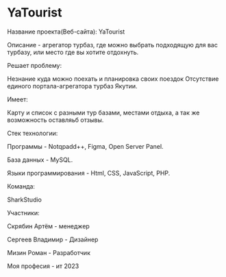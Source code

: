 # YaTourist


Название проекта(Веб-сайта):
YaTourist

Описание - агрегатор турбаз, где можно выбрать подходящую для вас турбазу, или место где вы хотите отдохнуть.

Решает проблему:

Незнание куда можно поехать и планировка своих поездок
Отсутствие единого портала-агрегатора турбаз Якутии.

Имеет:

Карту и список с разными тур базами, местами отдыха, а так же возможность оставляьб отзывы.

Стек технологии:

Программы - Notqpadd++, Figma, Open Server Panel.

База данных - MySQL.

Языки программирования - Html, CSS, JavaScript, PHP.

Команда:

SharkStudio

Участники:

Скрябин Артём - менеджер

Сергеев Владимир - Дизайнер

Мизин Роман - Разработчик



Моя професия -  ит 2023

